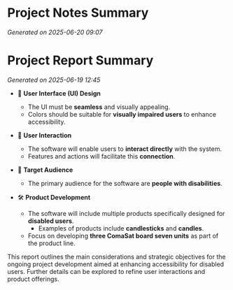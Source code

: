 # Project Notes Summary

*Generated on 2025-06-20 09:07*

# Project Report Summary

*Generated on 2025-06-19 12:45*

- 🎨 **User Interface (UI) Design**
  - The UI must be **seamless** and visually appealing.
  - Colors should be suitable for **visually impaired users** to enhance accessibility.

- 👥 **User Interaction**
  - The software will enable users to **interact directly** with the system.
  - Features and actions will facilitate this **connection**.

- 🎯 **Target Audience**
  - The primary audience for the software are **people with disabilities**.
  
- 🛠️ **Product Development**
  - The software will include multiple products specifically designed for **disabled users**.
    - Examples of products include **candlesticks** and **candles**.
  - Focus on developing **three ComaSat board seven units** as part of the product line.

This report outlines the main considerations and strategic objectives for the ongoing project development aimed at enhancing accessibility for disabled users. Further details can be explored to refine user interactions and product offerings.